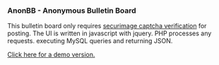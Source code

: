 ### AnonBB - Anonymous Bulletin Board

This bulletin board only requires [securimage captcha verification](https://www.phpcaptcha.org/) for posting. The UI is written in javascript with jquery. PHP processes any requests. executing MySQL queries and returning JSON.

[Click here for a demo version.](http://poibella.org/pi)
